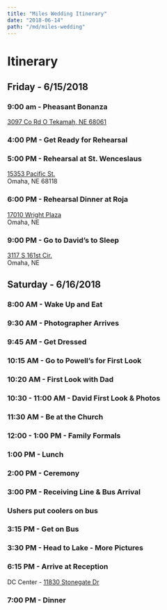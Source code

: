 ```yaml
---
title: "Miles Wedding Itinerary"
date: "2018-06-14"
path: "/md/miles-wedding"
---
```

# Itinerary

## Friday - 6/15/2018

### 9:00 am - Pheasant Bonanza
[3097 Co Rd O Tekamah, NE 68061](https://www.bing.com/local?lid=YN548x9548586&id=YN548x9548586&q=Pheasant+Bonanza&name=Pheasant+Bonanza&cp=41.8817138671875%7e-96.2772598266602&ppois=41.8817138671875_-96.2772598266602_Pheasant+Bonanza)

### 4:00 PM - Get Ready for Rehearsal

### 5:00 PM - Rehearsal at St. Wenceslaus
[15353 Pacific St.](https://www.bing.com/local?lid=YN549x21357991&id=YN549x21357991&q=St.+Wenceslaus+Catholic+Church&name=St.+Wenceslaus+Catholic+Church&cp=41.2463684082031%7e-96.1535568237305&ppois=41.2463684082031_-96.1535568237305_St.+Wenceslaus+Catholic+Church&FORM=SNAPST)</br>
Omaha, NE 68118

### 6:00 PM - Rehearsal Dinner at Roja
[17010 Wright Plaza](https://www.bing.com/local?lid=YN549x9561227&id=YN549x9561227&q=Roja+Mexican+Grill&name=Roja+Mexican+Grill&cp=41.2334480285645%7e-96.1801910400391&ppois=41.2334480285645_-96.1801910400391_Roja+Mexican+Grill)</br>
Omaha, NE

### 9:00 PM - Go to David’s to Sleep
[3117 S 161st Cir.](https://www.redfin.com/NE/Omaha/3117-S-161st-Cir-68130/home/88356460) </br>
Omaha, NE

## Saturday - 6/16/2018

### 8:00 AM - Wake Up and Eat

### 9:30 AM - Photographer Arrives

### 9:45 AM - Get Dressed

### 10:15 AM - Go to Powell’s for First Look

### 10:20 AM - First Look with Dad

### 10:30 - 11:00 AM - David First Look & Photos

### 11:30 AM - Be at the Church

### 12:00 - 1:00 PM -  Family Formals

### 1:00 PM - Lunch

### 2:00 PM - Ceremony

### 3:00 PM - Receiving Line & Bus Arrival
### Ushers put coolers on bus

### 3:15 PM - Get on Bus

### 3:30 PM - Head to Lake - More Pictures

### 6:15 PM - Arrive at Reception 
DC Center - [11830 Stonegate Dr](https://www.bing.com/local?lid=YN873x15783132174278340731&id=YN873x15783132174278340731&q=DC+Centre&name=DC+Centre&cp=41.2876625061035%7e-96.0987854003906&ppois=41.2876625061035_-96.0987854003906_DC+Centre)

### 7:00 PM - Dinner
